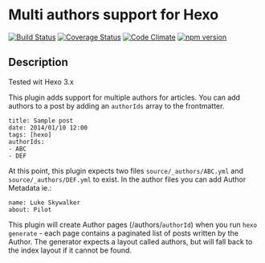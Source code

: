 # Multi authors support for Hexo #

[![Build Status](https://travis-ci.org/bob983/hexo-multiauthor.svg?branch=master)](https://travis-ci.org/bob983/hexo-multiauthor) 
[![Coverage Status](https://coveralls.io/repos/bob983/hexo-multiauthor/badge.svg)](https://coveralls.io/r/bob983/hexo-multiauthor)
[![Code Climate](https://codeclimate.com/github/bob983/hexo-multiauthor/badges/gpa.svg)](https://codeclimate.com/github/bob983/hexo-multiauthor)
[![npm version](https://badge.fury.io/js/hexo-multiauthor.svg)](http://badge.fury.io/js/hexo-multiauthor)

## Description

Tested wit Hexo 3.x
 
This plugin adds support for multiple authors for articles. You can add authors to a post by adding an `authorIds` array to the frontmatter.
 
    title: Sample post
    date: 2014/01/10 12:00
    tags: [hexo]
    authorIds: 
    - ABC
    - DEF
 
At this point, this plugin expects two files `source/_authors/ABC.yml` and `source/_authors/DEF.yml` to exist. In the author files you can add Author Metadata ie.:
  
	name: Luke Skywalker
	about: Pilot
	
This plugin will create Author pages (/authors/`authorId`) when you run `hexo generate` - each page contains a paginated list of posts written by the Author. The generator expects a layout called authors, but will fall back to the index layout if it cannot be found.
